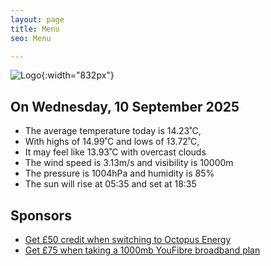 ```yaml
---
layout: page
title: Menu
seo: Menu

---
```


![Logo](/images/logo.jpg){:width="832px"}

<!-- weather_marker starts -->
## On Wednesday, 10 September 2025

- The average temperature today is 14.23˚C,
- With highs of 14.99˚C and lows of 13.72˚C,
- It may feel like 13.93˚C with overcast clouds
- The wind speed is 3.13m/s and visibility is 10000m
- The pressure is 1004hPa and humidity is 85%
- The sun will rise at 05:35 and set at 18:35

<!-- weather_marker ends -->

## Sponsors

- [Get £50 credit when switching to Octopus Energy](https://bit.ly/3oD1nnS)
- [Get £75 when taking a 1000mb YouFibre broadband plan](https://aklam.io/91zWhU?)
